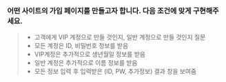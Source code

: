 ### 어떤 사이트의 가입 페이지를 만들고자 합니다. 다음 조건에 맞게 구현해주세요.


>* 고객에게 VIP 계정으로 만들 것인지, 일반 계정으로 만들 것인지 질문    
>* 모든 계정은 ID, 비밀번호 정보를 받음    
>* VIP계정은 추가적으로 생년월일 정보를 받음    
>* 일반 계정은 추가적으로 이름 정보를 받음    
>* 모든 정보 입력 후 입력받은 (ID, PW, 추가정보) 결과 창을 보여줌    
